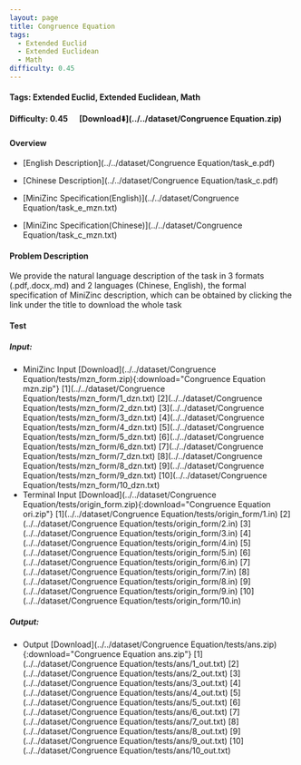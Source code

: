 ```yaml
---
layout: page
title: Congruence Equation
tags:
  - Extended Euclid
  - Extended Euclidean
  - Math
difficulty: 0.45
---
```


#### Tags: Extended Euclid, Extended Euclidean, Math
#### Difficulty: 0.45 &nbsp;&nbsp;&nbsp;&nbsp; [Download⬇️](../../dataset/Congruence Equation.zip)
#### Overview
- [English Description](../../dataset/Congruence Equation/task_e.pdf)
- [Chinese Description](../../dataset/Congruence Equation/task_c.pdf)
- [MiniZinc Specification(English)](../../dataset/Congruence Equation/task_e_mzn.txt)

- [MiniZinc Specification(Chinese)](../../dataset/Congruence Equation/task_c_mzn.txt)

#### Problem Description
We provide the natural language description of the task in 3 formats (.pdf,.docx,.md) and 2 languages (Chinese, English), the formal specification of MiniZinc description, which can be obtained by clicking the link under the title to download the whole task
#### Test
##### Input:
- MiniZinc Input [Download](../../dataset/Congruence Equation/tests/mzn_form.zip){:download="Congruence Equation mzn.zip"} [1](../../dataset/Congruence Equation/tests/mzn_form/1_dzn.txt) [2](../../dataset/Congruence Equation/tests/mzn_form/2_dzn.txt) [3](../../dataset/Congruence Equation/tests/mzn_form/3_dzn.txt) [4](../../dataset/Congruence Equation/tests/mzn_form/4_dzn.txt) [5](../../dataset/Congruence Equation/tests/mzn_form/5_dzn.txt) [6](../../dataset/Congruence Equation/tests/mzn_form/6_dzn.txt) [7](../../dataset/Congruence Equation/tests/mzn_form/7_dzn.txt) [8](../../dataset/Congruence Equation/tests/mzn_form/8_dzn.txt) [9](../../dataset/Congruence Equation/tests/mzn_form/9_dzn.txt) [10](../../dataset/Congruence Equation/tests/mzn_form/10_dzn.txt) 
- Terminal Input [Download](../../dataset/Congruence Equation/tests/origin_form.zip){:download="Congruence Equation ori.zip"} [1](../../dataset/Congruence Equation/tests/origin_form/1.in) [2](../../dataset/Congruence Equation/tests/origin_form/2.in) [3](../../dataset/Congruence Equation/tests/origin_form/3.in) [4](../../dataset/Congruence Equation/tests/origin_form/4.in) [5](../../dataset/Congruence Equation/tests/origin_form/5.in) [6](../../dataset/Congruence Equation/tests/origin_form/6.in) [7](../../dataset/Congruence Equation/tests/origin_form/7.in) [8](../../dataset/Congruence Equation/tests/origin_form/8.in) [9](../../dataset/Congruence Equation/tests/origin_form/9.in) [10](../../dataset/Congruence Equation/tests/origin_form/10.in) 

##### Output:
- Output [Download](../../dataset/Congruence Equation/tests/ans.zip){:download="Congruence Equation ans.zip"} [1](../../dataset/Congruence Equation/tests/ans/1_out.txt) [2](../../dataset/Congruence Equation/tests/ans/2_out.txt) [3](../../dataset/Congruence Equation/tests/ans/3_out.txt) [4](../../dataset/Congruence Equation/tests/ans/4_out.txt) [5](../../dataset/Congruence Equation/tests/ans/5_out.txt) [6](../../dataset/Congruence Equation/tests/ans/6_out.txt) [7](../../dataset/Congruence Equation/tests/ans/7_out.txt) [8](../../dataset/Congruence Equation/tests/ans/8_out.txt) [9](../../dataset/Congruence Equation/tests/ans/9_out.txt) [10](../../dataset/Congruence Equation/tests/ans/10_out.txt) 

